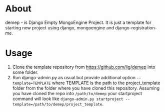 About
=====

demep - is Django Empty MongoEngine Project. It is just a template for starting new project using django, mongoengine and django-registration-me.


Usage
=====

1. Clone the template repository from https://github.com/lig/demep into some folder.
2. Run django-admin.py as usual but provide additional option `--template=TEMPLATE` where TEMPLATE is the path to the project_template folder from the folder where you have cloned this repository. Assuming you have cloned the repo into `/path/to/demep` your startproject command will look like `django-admin.py startproject --template=/path/to/demep/project_template`.

